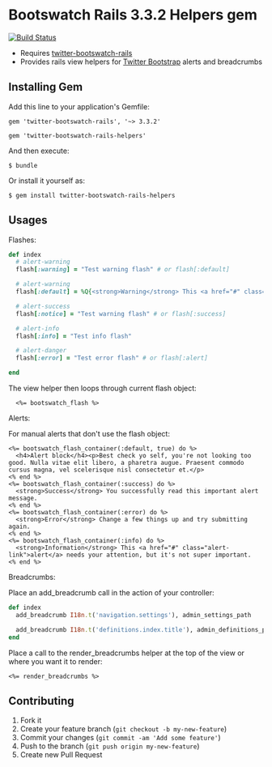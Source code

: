 # Bootswatch Rails 3.3.2 Helpers gem

[![Build Status](https://travis-ci.org/scottvrosenthal/twitter-bootswatch-rails-helpers.png?branch=master)](https://travis-ci.org/scottvrosenthal/twitter-bootswatch-rails-helpers)

  - Requires [twitter-bootswatch-rails](https://github.com/scottvrosenthal/twitter-bootswatch-rails/)
  - Provides rails view helpers for [Twitter Bootstrap](http://getbootstrap.com/) alerts and breadcrumbs

## Installing Gem

Add this line to your application's Gemfile:

    gem 'twitter-bootswatch-rails', '~> 3.3.2'

    gem 'twitter-bootswatch-rails-helpers'

And then execute:

    $ bundle

Or install it yourself as:

    $ gem install twitter-bootswatch-rails-helpers


## Usages

Flashes:

```ruby
def index
  # alert-warning
  flash[:warning] = "Test warning flash" # or flash[:default]

  # alert-warning
  flash[:default] = %Q{<strong>Warning</strong> This <a href="#" class="alert-link">alert</a> needs your attention, but it's not super important.}.html_safe

  # alert-success
  flash[:notice] = "Test warning flash" # or flash[:success]

  # alert-info
  flash[:info] = "Test info flash"

  # alert-danger
  flash[:error] = "Test error flash" # or flash[:alert]

end

```
The view helper then loops through current flash object:

```erb
  <%= bootswatch_flash %>
```

Alerts:

For manual alerts that don't use the flash object:

```erb
<%= bootswatch_flash_container(:default, true) do %>
  <h4>Alert block</h4><p>Best check yo self, you're not looking too good. Nulla vitae elit libero, a pharetra augue. Praesent commodo cursus magna, vel scelerisque nisl consectetur et.</p>
<% end %>
<%= bootswatch_flash_container(:success) do %>
  <strong>Success</strong> You successfully read this important alert message.
<% end %>
<%= bootswatch_flash_container(:error) do %>
  <strong>Error</strong> Change a few things up and try submitting again.
<% end %>
<%= bootswatch_flash_container(:info) do %>
  <strong>Information</strong> This <a href="#" class="alert-link">alert</a> needs your attention, but it's not super important.
<% end %>
```

Breadcrumbs:

Place an add_breadcrumb call in the action of your controller:

```ruby
def index
  add_breadcrumb I18n.t('navigation.settings'), admin_settings_path

  add_breadcrumb I18n.t('definitions.index.title'), admin_definitions_path
end
```

Place a call to the render_breadcrumbs helper at the top of the view or where you want it to render:

```erb
<%= render_breadcrumbs %>
```


## Contributing

1. Fork it
2. Create your feature branch (`git checkout -b my-new-feature`)
3. Commit your changes (`git commit -am 'Add some feature'`)
4. Push to the branch (`git push origin my-new-feature`)
5. Create new Pull Request
